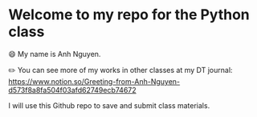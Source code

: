 # Welcome to my repo for the Python class

:smile: My name is Anh Nguyen.

:pencil2: You can see more of my works in other classes at my DT journal: https://www.notion.so/Greeting-from-Anh-Nguyen-d573f8a8fa504f03afd62749ecb74672

I will use this Github repo to save and submit class materials.
